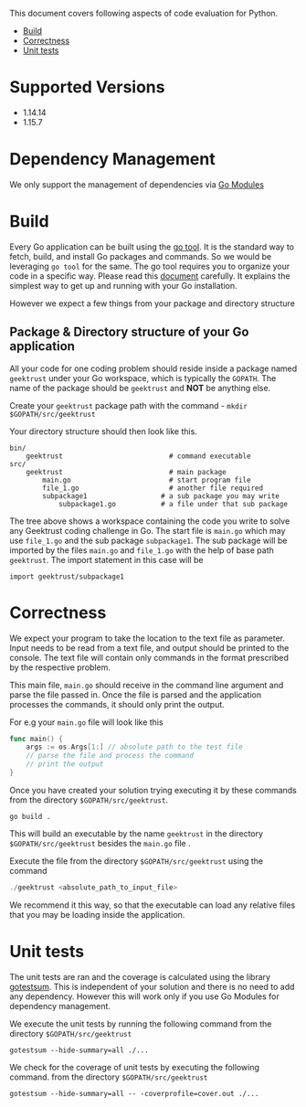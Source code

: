This document covers following aspects of code evaluation for Python. 

* [Build](#build)
* [Correctness](#correctness)
* [Unit tests](#unit-tests)

# Supported Versions

* 1.14.14
* 1.15.7
# Dependency Management

We only support the management of dependencies via [Go Modules](https://blog.golang.org/using-go-modules)

# Build

Every Go application can be built using the [go tool](https://golang.org/cmd/go/). It is the standard way to fetch, build, and install Go packages and commands. So we would be leveraging `go tool` for the same. The go tool requires you to organize your code in a specific way. Please read this [document](https://golang.org/doc/code.html) carefully. It explains the simplest way to get up and running with your Go installation.

However we expect a few things from your package and directory structure

## Package & Directory structure of your Go application

All your code for one coding problem should reside inside a package named `geektrust` under your Go workspace, which is typically the `GOPATH`. The name of the package should be `geektrust` and **NOT** be anything else.

Create your `geektrust` package path with the command - `mkdir $GOPATH/src/geektrust` 

Your directory structure should then look like this.

```
bin/
    geektrust                          # command executable
src/
    geektrust                          # main package
        main.go                        # start program file
        file_1.go                      # another file required
        subpackage1                  # a sub package you may write
            subpackage1.go           # a file under that sub package
```

The tree above shows a workspace containing the code you write to solve any Geektrust coding challenge in Go. The start file is `main.go` which may use `file_1.go` and the sub package `subpackage1`. The sub package will be imported by the files `main.go` and `file_1.go` with the help of base path `geektrust`. The import statement in this case will be

```	
import geektrust/subpackage1
```

# Correctness

We expect your program to take the location to the text file as parameter. Input needs to be read from a text file, and output should be printed to the console. The text file will contain only commands in the format prescribed by the respective problem.

This main file, `main.go` should receive in the command line argument and parse the file passed in. Once the file is parsed and the application processes the commands, it should only print the output.

For e.g your `main.go` file will look like this

```go
func main() {
	args := os.Args[1:] // absolute path to the test file 
	// parse the file and process the command
	// print the output
}

```

Once you have created your solution trying executing it by these commands from the directory `$GOPATH/src/geektrust`.

```
go build .
```

This will build an executable by the name `geektrust` in the directory `$GOPATH/src/geektrust` besides the `main.go` file . 

Execute the file from the directory `$GOPATH/src/geektrust` using the command 
```go
./geektrust <absolute_path_to_input_file>
```

We recommend it this way, so that the executable can load any relative files that you may be loading inside the application. 


# Unit tests

The unit tests are ran and the coverage is calculated using the library [gotestsum](https://github.com/gotestyourself/gotestsum). This is independent of your solution and there is no need to add any dependency. However this will work only if you use Go Modules for dependency management.

We execute the unit tests by running the following command from the directory `$GOPATH/src/geektrust` 

```
gotestsum --hide-summary=all ./...
``` 

We check for the coverage of unit tests by executing the following command. from the directory `$GOPATH/src/geektrust`

```
gotestsum --hide-summary=all -- -coverprofile=cover.out ./...
``` 

